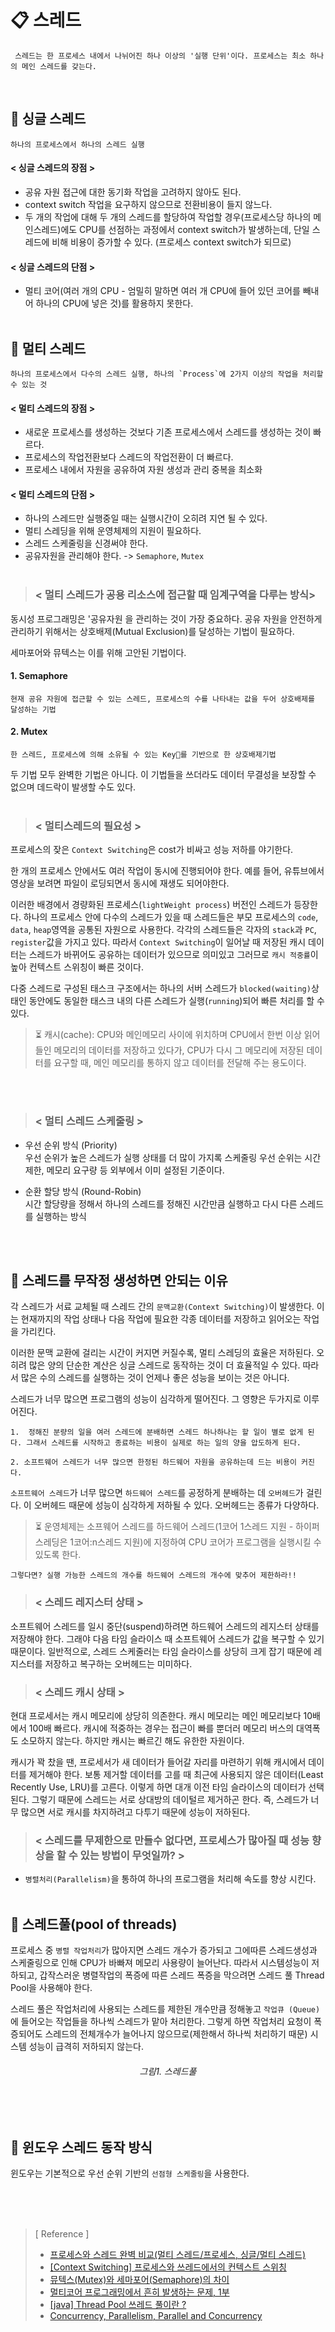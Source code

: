 # 📋 스레드

     스레드는 한 프로세스 내에서 나뉘어진 하나 이상의 '실행 단위'이다. 프로세스는 최소 하나의 메인 스레드를 갖는다.

<br>

## 📎 싱글 스레드

    하나의 프로세스에서 하나의 스레드 실행

#### < 싱글 스레드의 장점 >

- 공유 자원 접근에 대한 동기화 작업을 고려하지 않아도 된다.
- context switch 작업을 요구하지 않으므로 전환비용이 들지 않느다.
- 두 개의 작업에 대해 두 개의 스레드를 할당하여 작업할 경우(프로세스당 하나의 메인스레드)에도 CPU를 선점하는 과정에서 context switch가 발생하는데, 단일 스레드에 비해 비용이 증가할 수 있다. (프로세스 context switch가 되므로)

#### < 싱글 스레드의 단점 >

- 멀티 코어(여러 개의 CPU - 엄밀히 말하면 여러 개 CPU에 들어 있던 코어를 빼내어 하나의 CPU에 넣은 것)를 활용하지 못한다.
  <br>
  <br>

## 📎 멀티 스레드

    하나의 프로세스에서 다수의 스레드 실행, 하나의 `Process`에 2가지 이상의 작업을 처리할 수 있는 것

#### < 멀티 스레드의 장점 >

- 새로운 프로세스를 생성하는 것보다 기존 프로세스에서 스레드를 생성하는 것이 빠르다.
- 프로세스의 작업전환보다 스레드의 작업전환이 더 빠르다.
- 프로세스 내에서 자원을 공유하여 자원 생성과 관리 중복을 최소화

#### < 멀티 스레드의 단점 >

- 하나의 스레드만 실행중일 때는 실행시간이 오히려 지연 될 수 있다.
- 멀티 스레딩을 위해 운영체제의 지원이 필요하다.
- 스레드 스케줄링을 신경써야 한다.
- 공유자원을 관리해야 한다. -> `Semaphore`, `Mutex`
  <br>
  <br>

> ### < 멀티 스레드가 공용 리소스에 접근할 때 임계구역을 다루는 방식>

동시성 프로그래밍은 '공유자원
을 관리하는 것이 가장 중요하다. 공유 자원을 안전하게 관리하기 위해서는 상호배제(Mutual Exclusion)를 달성하는 기법이 필요하다.

세마포어와 뮤텍스는 이를 위해 고안된 기법이다.

#### 1. Semaphore

    현재 공유 자원에 접근할 수 있는 스레드, 프로세스의 수를 나타내는 값을 두어 상호배제를 달성하는 기법

#### 2. Mutex

    한 스레드, 프로세스에 의해 소유될 수 있는 Key🔑를 기반으로 한 상호배제기법

두 기법 모두 완벽한 기법은 아니다. 이 기법들을 쓰더라도 데이터 무결성을 보장할 수 없으며 데드락이 발생할 수도 있다.
<br>
<br>

> ### < 멀티스레드의 필요성 >

프로세스의 잦은 `Context Switching`은 cost가 비싸고 성능 저하를 야기한다.

한 개의 프로세스 안에서도 여러 작업이 동시에 진행되어야 한다. 예를 들어, 유튜브에서 영상을 보려면 파일이 로딩되면서 동시에 재생도 되어야한다.

이러한 배경에서 경량화된 프로세스(`lightWeight process`) 버전인 스레드가 등장한다.
하나의 프로세스 안에 다수의 스레드가 있을 때 스레드들은 부모 프로세스의 `code`, `data`, `heap`영역을 공통된 자원으로 사용한다. 각각의 스레드들은 각자의 `stack`과 `PC`, `register`값을 가지고 있다. 따라서 `Context Switching`이 일어날 때 저장된 캐시 데이터는 스레드가 바뀌어도 공유하는 데이터가 있으므로 의미있고 그러므로 `캐시 적중률`이 높아 컨텍스트 스위칭이 빠른 것이다.

다중 스레드로 구성된 태스크 구조에서는 하나의 서버 스레드가 `blocked(waiting)`상태인 동안에도 동일한 태스크 내의 다른 스레드가 실행(`running`)되어 빠른 처리를 할 수 있다.

> ⏳ 캐시(cache): CPU와 메인메모리 사이에 위치하며 CPU에서 한번 이상 읽어 들인 메모리의 데이터를 저장하고 있다가, CPU가 다시 그 메모리에 저장된 데이터를 요구할 때, 메인 메모리를 통하지 않고 데이터를 전달해 주는 용도이다.

 <br>
 <br>

> ### < 멀티 스레드 스케줄링 >

- 우선 순위 방식 (Priority)  
  우선 순위가 높은 스레드가 실행 상태를 더 많이 가지록 스케줄링
  우선 순위는 시간 제한, 메모리 요구량 등 외부에서 이미 설정된 기준이다.

- 순환 할당 방식 (Round-Robin)  
  시간 할당량을 정해서 하나의 스레드를 정해진 시간만큼 실행하고 다시 다른 스레드를 실행하는 방식

<br> <br>

## 📎 스레드를 무작정 생성하면 안되는 이유

각 스레드가 서료 교체될 때 스레드 간의 `문맥교환(Context Switching)`이 발생한다. 이는 현재까지의 작업 상태나 다음 작업에 필요한 각종 데이터를 저장하고 읽어오는 작업을 가리킨다.

이러한 문맥 교환에 걸리는 시간이 커지면 커질수록, 멀티 스레딩의 효율은 저하된다. 오히려 많은 양의 단순한 계산은 싱글 스레드로 동작하는 것이 더 효율적일 수 있다. 따라서 많은 수의 스레드를 실행하는 것이 언제나 좋은 성능을 보이는 것은 아니다.

스레드가 너무 많으면 프로그램의 성능이 심각하게 떨어진다. 그 영향은 두가지로 이루어진다.

    1.  정해진 분량의 일을 여러 스레드에 분배하면 스레드 하나하나는 할 일이 별로 없게 된다. 그래서 스레드를 시작하고 종료하는 비용이 실제로 하는 일의 양을 압도하게 된다.

    2. 소프트웨어 스레드가 너무 많으면 한정된 하드웨어 자원을 공유하는데 드는 비용이 커진다.

`소프트웨어 스레드`가 너무 많으면 `하드웨어 스레드`를 공정하게 분배하는 데 `오버헤드`가 걸린다. 이 오버헤드 때문에 성능이 심각하게 저하될 수 있다. 오버헤드는 종류가 다양하다.
<br>

> ⏳ 운영체제는 소프웨어 스레드를 하드웨어 스레드(1코어 1스레드 지원 - 하이퍼 스레딩은 1코어:n스레드 지원)에 지정하여 CPU 코어가 프로그램을 실행시킬 수 있도록 한다.

    그렇다면? 실행 가능한 스레드의 개수를 하드웨어 스레드의 개수에 맞추어 제한하라!!

> ### < 스레드 레지스터 상태 >

소프트웨어 스레드를 일시 중단(suspend)하려면 하드웨어 스레드의 레지스터 상태를 저장해야 한다. 그래야 다음 타임 슬라이스 때 소프트웨어 스레드가 값을 복구할 수 있기 때문이다. 일반적으로, 스레드 스케줄러는 타임 슬라이스를 상당히 크게 잡기 때문에 레지스터를 저장하고 복구하는 오버헤드는 미미하다.

> ### < 스레드 캐시 상태 >

현대 프로세서는 캐시 메모리에 상당히 의존한다. 캐시 메모리는 메인 메모리보다 10배에서 100배 빠르다. 캐시에 적중하는 경우는 접근이 빠를 뿐더러 메모리 버스의 대역폭도 소모하지 않는다. 하지만 캐시는 빠르긴 해도 유한한 자원이다.

캐시가 꽉 찼을 땐, 프로세서가 새 데이터가 들어갈 자리를 마련하기 위해 캐시에서 데이터를 제거해야 한다. 보통 제거할 데이터를 고를 때 최근에 사용되지 않은 데이터(Least Recently Use, LRU)를 고른다. 이렇게 하면 대개 이전 타임 슬라이스의 데이터가 선택된다. 그렇기 때문에 스레드는 서로 상대방의 데이털르 제거하곤 한다. 즉, 스레드가 너무 많으면 서로 캐시를 차지하려고 다투기 때문에 성능이 저하된다.

> ### < 스레드를 무제한으로 만들수 없다면, 프로세스가 많아질 때 성능 향상을 할 수 있는 방법이 무엇일까? >

- `병렬처리(Parallelism)`을 통하여 하나의 프로그램을 처리해 속도를 향상 시킨다.
  <br>
  <br>

## 📎 스레드풀(pool of threads)

프로세스 중 `병렬 작업처리`가 많아지면 스레드 개수가 증가되고 그에따른 스레드생성과 스케줄링으로 인해 CPU가 바빠져 메모리 사용량이 늘어난다. 따라서 시스템성능이 저하되고, 갑작스러운 병렬작업의 폭증에 따른 스레드 폭증을 막으려면 스레드 풀 Thread Pool을 사용해야 한다.

스레드 풀은 작업처리에 사용되는 스레드를 제한된 개수만큼 정해놓고 `작업큐 (Queue)`에 들어오는 작업들을 하나씩 스레드가 맡아 처리한다. 그렇게 하면 작업처리 요청이 폭증되어도 스레드의 전체개수가 늘어나지 않으므로(제한해서 하나씩 처리하기 때문) 시스템 성능이 급격히 저하되지 않는다.

<!-- <p align="center"><img src="https://img1.daumcdn.net/thumb/R1280x0/?scode=mtistory2&fname=https%3A%2F%2Fblog.kakaocdn.net%2Fdn%2FTLegy%2Fbtq18oTtGcB%2FkxvtInKlhFKQ8MctYRSKEk%2Fimg.png" width="60%" heigth="60%"></p> -->

###### <div align="center">그림1. 스레드풀</div>

<br>
<br>

## 📎 윈도우 스레드 동작 방식

윈도우는 기본적으로 우선 순위 기반의 `선점형 스케줄링`을 사용한다.

<br>
<br>
<br>

> [ Reference ]
>
> - [프로세스와 스레드 완벽 비교(멀티 스레드/프로세스, 싱글/멀티 스레드)](https://student513.tistory.com/74)
> - [[Context Switching] 프로세스와 쓰레드에서의 컨텍스트 스위칭](https://agh2o.tistory.com/12)
> - [뮤텍스(Mutex)와 세마포어(Semaphore)의 차이](https://medium.com/@kwoncharles/%EB%AE%A4%ED%85%8D%EC%8A%A4-mutex-%EC%99%80-%EC%84%B8%EB%A7%88%ED%8F%AC%EC%96%B4-semaphore-%EC%9D%98-%EC%B0%A8%EC%9D%B4-de6078d3c453)
> - [멀티코어 프로그래밍에서 흔히 발생하는 문제, 1부](https://andromedarabbit.net/%EB%A9%80%ED%8B%B0%EC%BD%94%EC%96%B4-%ED%94%84%EB%A1%9C%EA%B7%B8%EB%9E%98%EB%B0%8D%EC%97%90%EC%84%9C-%ED%9D%94%ED%9E%88-%EB%B0%9C%EC%83%9D%ED%95%98%EB%8A%94-%EB%AC%B8%EC%A0%9C-1%EB%B6%80/)
> - [[java] Thread Pool 쓰레드 풀이란 ?](https://cheershennah.tistory.com/170)
> - [Concurrency, Parallelism, Parallel and Concurrency](https://lob-dev.tistory.com/entry/Concurrency-Parallelism-Parallel-and-Concurrency)
